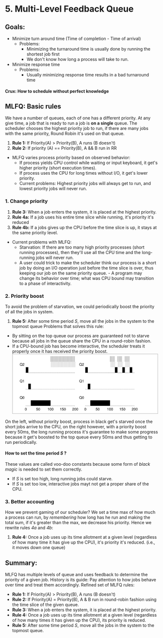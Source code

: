 # 5. Multi-Level Feedback Queue
## Goals: 
- Minimize turn around time (Time of completion - Time of arrival)
	- Problems:  
		- Minimizing the turnaround time is usually done by running the shortest job first
		- We don't know how long a process will take to run. 
- Minimize response time
	- Problems: 
		- Usually minimizing response time results in a bad turnaround time

#### Crux: How to schedule without perfect knowledge

## MLFQ: Basic rules
We have a number of queues, each of one has a different priority. At any give time, a job that is ready to run a job is **on a single** queue. The scheduler chooses the highest priority job to run, if there are many jobs with the same priority, Round Robin it's used on that queue. 
1. **Rule 1:**  If Priority(A) > Priority(B), A runs (B doesn't)
2. **Rule 2:** If priority (A) == Priority(B), A && B run in RR

* MLFQ varies process priority based on observed behavior: 
	* If process yields CPU control while waiting or input keyboard, it get's higher priority (short execution times). 
	 - If process uses the CPU for long times without I/O, it get's lower priority. 
  * Current problems: Highest priority jobs will always get to run, and lowest priority jobs will never run. 
  
### 1. Change priority
1. **Rule 3:** When a job enters the system, it is placed at the highest priority.
2. **Rule 4a:** If a job uses his entire time slice while running, it's priority it's reduced
3. **Rule 4b:** If a jobs gives up the CPU before the time slice is up, it stays at the same priority level.

* Current problems with MLFQ:
	* Starvation: If there are too many high priority processes (short running processes), then they'll use all the CPU time and the long-running jobs will never run. 
	 - A user could trick to make the scheduler think our process is a short job by doing an I/O operation just before the time slice is over, thus keeping our job on the same priority queue.
	  - A program may change its behavior over time; what was CPU bound may transition to a phase of interactivity. 
### 2. Priority boost
To avoid the problem of starvation, we could periodically boost the priority of all the jobs in system. 
1. **Rule 5:** After some time period *S*, move all the jobs in the system to the topmost queue 
Problems that solves this rule: 
- By sitting on the top queue our process are guaranteed not to starve because all jobs in the queue share the CPU in a round-robin fashion.
- If a CPU-bound job has become interactive, the scheduler treats it properly once it has received the priority boost. 
![Priority Boost image](./images/PriorityBoost.png)

On the left, without priority boost, process in black get's starved once the short jobs arrive to the CPU, on the right however, with a priority boost every 50ms, the long running process it's guarantee to make some progress because it get's boosted to the top queue every 50ms and thus getting to run periodically. 

#### How to set the time period *S* ? 
These values are called voo-doo constants because some form of *black magic* is needed to set them correctly. 
* If *S* is set too high, long running jobs could starve. 
* If *S* is set too low, interactive jobs mayt not get a proper share of the CPU.

### 3. Better accounting 
How we prevent gaming of our scheduler? We set a time max of how much a process can run, by *remembering* how long has he run and making the total sum, if it's greater than the max, we decrease his priority. 
Hence we rewrite rules *4a* and *4b*: 
1. **Rule 4:** Once a job uses up its time allotment at a given level (regardless of how many time it has give up the CPU), it's priority it's reduced. (i.e., it moves down one queue) 
## Summary: 
MLFQ has multiple levels of queue and uses feedback to determine the priority of a given job. History is its guide: Pay attention to how jobs behave over time and treat them accordingly. 
Refined set of MLFQ rules:
* **Rule 1:** If Priority(A) > Priority(B), A runs (B doesn't) 
* **Rule 2:** If Priority(A) = Priority(B), A & B run in round-robin fashion using the time slice of the given queue. 
* **Rule 3:** When a job enters the system, it is placed at the highest priority. 
* **Rule 4:** Once a job uses up its time allotment at a given level (regardless of how many times it has given up the CPU), its priority is reduced.
* **Rule 5:** After some time period *S*, move all the jobs in the system to the topmost queue. 

